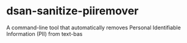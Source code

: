 # dsan-sanitize-piiremover
A command-line tool that automatically removes Personal Identifiable Information (PII) from text-bas

